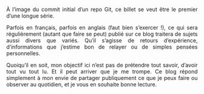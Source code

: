 <!--t Initial post! t-->

<p style='text-align: justify;'>
À l’image du commit initial d’un repo Git, ce billet se veut être le premier d’une longue série.
</p>

<p style='text-align: justify;'>
Parfois en français, parfois en anglais (faut bien s’exercer !), ce qui sera régulièrement (autant que faire se peut) publié sur ce blog traitera de sujets aussi divers que variés. Qu’il s’agisse de retours d’expérience, d’informations que j’estime bon de relayer ou de simples pensées personnelles.
</p>

<p style='text-align: justify;'>
Quoiqu’il en soit, mon objectif ici n’est pas de prétendre tout savoir, d’avoir tout vu tout lu. Et il peut arriver que je me trompe. Ce blog répond simplement à mon envie de partager publiquement ce que je peux faire ou observer au quotidien, et je vous en souhaite bonne lecture.
</p>